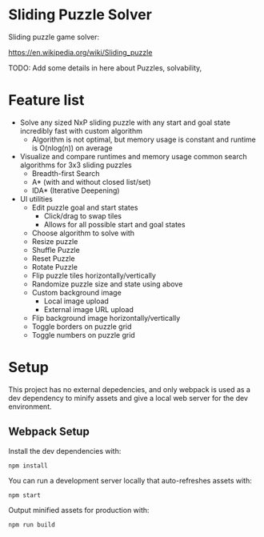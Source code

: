 # Sliding Puzzle Solver

Sliding puzzle game solver:

https://en.wikipedia.org/wiki/Sliding_puzzle


TODO: Add some details in here about Puzzles, solvability, 

# Feature list
* Solve any sized NxP sliding puzzle with any start and goal state incredibly fast with custom algorithm
  * Algorithm is not optimal, but memory usage is constant and runtime is O(nlog(n)) on average
* Visualize and compare runtimes and memory usage common search algorithms for 3x3 sliding puzzles
  * Breadth-first Search
  * A* (with and without closed list/set)
  * IDA* (Iterative Deepening)
* UI utilities
  * Edit puzzle goal and start states 
    * Click/drag to swap tiles
    * Allows for all possible start and goal states
  * Choose algorithm to solve with
  * Resize puzzle
  * Shuffle Puzzle
  * Reset Puzzle
  * Rotate Puzzle
  * Flip puzzle tiles horizontally/vertically
  * Randomize puzzle size and state using above
  * Custom background image
    * Local image upload
    * External image URL upload
  * Flip background image horizontally/vertically
  * Toggle borders on puzzle grid
  * Toggle numbers on puzzle grid


# Setup
This project has no external depedencies, and only webpack is used as a dev dependency to minify assets and give a local web server for the dev environment.

## Webpack Setup
Install the dev dependencies with:
```
npm install
```

You can run a development server locally that auto-refreshes assets with:
```
npm start
```

Output minified assets for production with:
```
npm run build
```